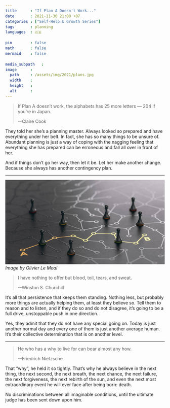 ```yaml
---
title      : "If Plan A Doesn't Work..."
date       : 2021-11-30 21:00 +07
categories : ["Self-Help & Growth Series"]
tags       : planning
languages  : 🇬🇧

pin        : false
math       : false
mermaid    : false

media_subpath   :
image      :
  path     : /assets/img/2021/plans.jpg
  width    :
  height   :
  alt      :
---
```



> If Plan A doesn’t work, the alphabets has 25 more letters — 204 if you’re in Japan.
>
> --Claire Cook


They told her she’s a planning master. Always looked so prepared and have everything under her belt. In fact, she has so many things to be unsure of. Abundant planning is just a way of coping with the nagging feeling that everything she has prepared can be erroneous and fall all over in front of her.

And if things don’t go her way, then let it be. Let her make another change. Because she always has another contingency plan.

---

![plans](/assets/img/2021/plans.jpg)
_Image by Olivier Le Moal_

> I have nothing to offer but blood, toil, tears, and sweat.
>
> --Winston S. Churchill


It’s all that persistence that keeps them standing. Nothing less, but probably more things are actually helping them, at least they believe so. Tell them to reason and to listen, and if they do so and do not disagree, it’s going to be a full drive, unstoppable push in one direction.

Yes, they admit that they do not have any special going on. Today is just another normal day and every one of them is just another average human. It’s their collective determination that is on another level.

---

> He who has a why to live for can bear almost any how.
>
> --Friedrich Nietzsche


That “why”, he held it so tightly. That’s why he always believe in the next thing, the next second, the next breath, the next chance, the next failure, the next forgiveness, the next rebirth of the sun, and even the next most extraordinary event he will ever face after being born: death.

No discriminations between all imaginable conditions, until the ultimate judge has been sent down upon him.